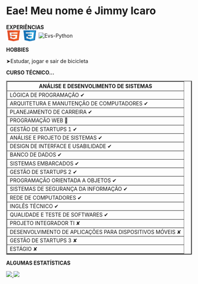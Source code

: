 # Eae! Meu nome é Jimmy Icaro 



**EXPERIÊNCIAS**<br>
<img align="center" alt="Evs-HTML" height="30" width="40" src="https://raw.githubusercontent.com/devicons/devicon/master/icons/html5/html5-original.svg">
  <img align="center" alt="Evs-CSS" height="30" width="40" src="https://raw.githubusercontent.com/devicons/devicon/master/icons/css3/css3-original.svg">
  <img align="center" alt="Evs-Python" height="35" width="35" src="https://i.imgur.com/w6HYuAI.png">

**HOBBIES**<br>

➤Estudar, jogar e sair de bicicleta<br>

**CURSO TÉCNICO...**<br>

 <table border="2">
   
  <th>ANÁLISE E DESENVOLIMENTO DE SISTEMAS</th>

  <tr>
  <td>LÓGICA DE PROGRAMAÇÃO ✔ </td>
  </tr>
  <tr>
  <td>ARQUITETURA E MANUTENÇÃO DE COMPUTADORES ✔</td>
  </tr>
  <tr>
  <td>PLANEJAMENTO DE CARREIRA ✔</td>
  </tr>
  <tr>
  <td>PROGRAMAÇÃO WEB 🔄</td>
  </tr>
  <tr>
  <td>GESTÃO DE STARTUPS 1 ✔</td>
  </tr>
  <tr>
  <td>ANÁLISE E PROJETO DE SISTEMAS ✔</td>
  </tr>
  <tr>
  <td>DESIGN DE INTERFACE E USABILIDADE ✔</td>
  </tr>

  <tr>
  <td>BANCO DE DADOS ✔</td>
  </tr>

  <tr>
  <td>SISTEMAS EMBARCADOS ✔</td>
  </tr>

  <tr>
  <td>GESTÃO DE STARTUPS 2 ✔</td>
  </tr>

  <tr>
  <td>PROGRAMAÇÃO ORIENTADA A OBJETOS ✔</td>
  </tr>

  <tr>
  <td>SISTEMAS DE SEGURANÇA DA INFORMAÇÃO ✔</td>
  </tr>

  <tr>
  <td>REDE DE COMPUTADORES ✔</td>
  </tr>

  <tr>
  <td>INGLÊS TÉCNICO ✔</td>
  </tr>

  <tr>
  <td>QUALIDADE E TESTE DE SOFTWARES ✔</td>
  </tr>

  <tr>
  <td>PROJETO INTEGRADOR TI ✘</td>
  </tr>

  <tr>
  <td>DESENVOLVIMENTO DE APLICAÇÕES PARA DISPOSITIVOS MÓVEIS ✘</td>
  </tr>

  <tr>
  <td>GESTÃO DE STARTUPS 3 ✘</td>
  </tr>

  <tr>
  <td>ESTÁGIO ✘</td>
  </tr>

  </table>

  **ALGUMAS ESTATÍSTICAS**
  
 <div>
  <a href="https://github.com/JimmyIcaro">
  <img height="150em" src="https://github-readme-stats.vercel.app/api?username=JimmyIcaro&show_icons=true&theme=vue-dark&include_all_commits=true&count_private=true"/>
  <img height="150em" src="https://github-readme-stats.vercel.app/api/top-langs/?username=JimmyIcaro&layout=compact&langs_count=7&theme=vue-dark"/>
 </
